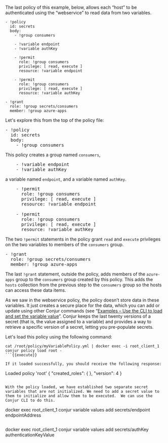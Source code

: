 The last policy of this example, below, allows each “host” to be authenticated using the “webservice” to read data from two variables.

```
- !policy
  id: secrets
  body:
    - !group consumers

    - !variable endpoint
    - !variable authKey

    - !permit
      role: !group consumers
      privilege: [ read, execute ]
      resource: !variable endpoint

    - !permit
      role: !group consumers
      privilege: [ read, execute ]
      resource: !variable authKey

- !grant
  role: !group secrets/consumers
  member: !group azure-apps
```

Let's explore this from the top of the policy file:

<pre class="file" data-filename="myVariablePolicy.yml" data-target="replace">- !policy
  id: secrets
  body:
    - !group consumers
</pre>

This policy creates a group named `consumers`, 

<pre class="file" data-filename="myVariablePolicy.yml" data-target="append">    - !variable endpoint
    - !variable authKey
</pre>

a variable named `endpoint`, and a variable named `authKey`.

<pre class="file" data-filename="myVariablePolicy.yml" data-target="append">    - !permit
      role: !group consumers
      privilege: [ read, execute ]
      resource: !variable endpoint

    - !permit
      role: !group consumers
      privilege: [ read, execute ]
      resource: !variable authKey
</pre>

The two `!permit` statements in the policy grant `read` and `execute` privileges on the two variables to members of the `consumers` group.

<pre class="file" data-filename="myVariablePolicy.yml" data-target="append">- !grant
  role: !group secrets/consumers
  member: !group azure-apps
</pre>

The last `!grant` statement, outside the policy, adds members of the `azure-apps` group to the `consumers` group created by this policy. This adds the `hosts` collection from the previous step to the `consumers` group so the hosts can access these data items.

As we saw in the webservice policy, the policy doesn’t store data in these variables. It just creates a secure place for the data, which you can add or update using other Conjur commands (see “[Examples – Use the CLI to load and set the variable value](https://docs.conjur.org/Latest/en/Content/Operations/Policy/statement-ref-variable.htm?tocpath=Fundamentals%7CPolicy%20Management%7CPolicy%20Statement%20Reference%7C_____12)”. Conjur keeps the last twenty versions of a secret (that is, the value assigned to a variable) and provides a way to retrieve a specific version of a secret, letting you pre-populate secrets.

Let's load this policy using the following command:

```
cat /root/policy/myVariablePolicy.yml | docker exec -i root_client_1 conjur policy load root -
```{{execute}}

If it loaded successfully, you should receive the following response:

```
Loaded policy 'root'
{
  "created_roles": {
  },
  "version": 4
}
```

With the policy loaded, we have established two separate secret variables that are not initialized. We need to add a secret value to them to initialize and allow them to be executed.  We can use the Conjur CLI to do this.

```
docker exec root_client_1 conjur variable values add secrets/endpoint endpointAddress
```{{execute}}

```
docker exec root_client_1 conjur variable values add secrets/authKey authenticationKeyValue
```{{execute}}